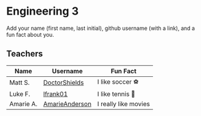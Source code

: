 # Engineering 3

Add your name (first name, last initial), github username (with a link), and a fun fact about you.

## Teachers
Name | Username | Fun Fact
--- | --- | ---
Matt S. | [DoctorShields](https://github.com/DoctorShields) | I like soccer :soccer:
Luke F. | [lfrank01](https://github.com/lfrank01) | I like tennis :tennis:
Amarie A. | [AmarieAnderson](https;//github.com/aanders12) | I really like movies
